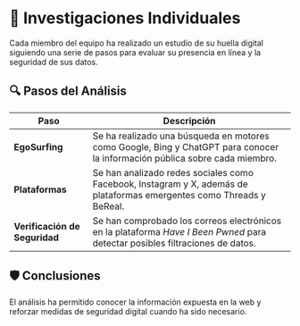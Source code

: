# 📌 Investigaciones Individuales

Cada miembro del equipo ha realizado un estudio de su huella digital siguiendo una serie de pasos para evaluar su presencia en línea y la seguridad de sus datos.

## 🔍 Pasos del Análisis

| Paso                   | Descripción |
|------------------------|-------------|
| **EgoSurfing**        | Se ha realizado una búsqueda en motores como Google, Bing y ChatGPT para conocer la información pública sobre cada miembro. |
| **Plataformas**       | Se han analizado redes sociales como Facebook, Instagram y X, además de plataformas emergentes como Threads y BeReal. |
| **Verificación de Seguridad** | Se han comprobado los correos electrónicos en la plataforma *Have I Been Pwned* para detectar posibles filtraciones de datos. |

## 🛡️ Conclusiones

El análisis ha permitido conocer la información expuesta en la web y reforzar medidas de seguridad digital cuando ha sido necesario.

